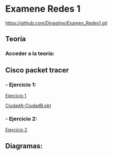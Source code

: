 # Examene Redes 1

https://github.com/Dinastino/Examen_Redes1.git


## Teoría 

### Acceder a la teoría:


## Cisco packet tracer


### - Ejercicio 1:

[Ejercicio 1](resultados/CiscoPacketTracer/Ejercicio%201.md)

[CiudadA-CiudadB.pkt](resultados/CiscoPacketTracer/CiudadA-CiudadB.pkt)




### - Ejercicio 2:

[Ejercicio 2](resultados/CiscoPacketTracer/Ejercicio%202.md)



## Diagramas:
